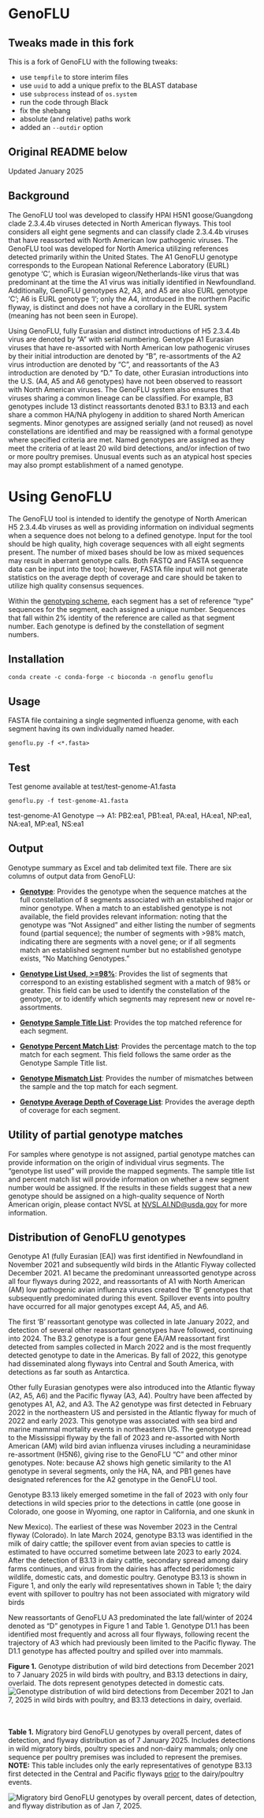 # GenoFLU

## Tweaks made in this fork

This is a fork of GenoFLU with the following tweaks:

* use `tempfile` to store interim files
* use `uuid` to add a unique prefix to the BLAST database
* use `subprocess` instead of `os.system`
* run the code through Black
* fix the shebang
* absolute (and relative) paths work
* added an `--outdir` option

## Original README below

Updated January 2025

## Background

The GenoFLU tool was developed to classify HPAI H5N1 goose/Guangdong clade 2.3.4.4b viruses detected in North American flyways. This tool considers all eight gene segments and can classify clade 2.3.4.4b viruses that have reassorted with North American low pathogenic viruses. The GenoFLU tool was developed for North America utilizing references detected primarily within the United States. The A1 GenoFLU genotype corresponds to the European National Reference Laboratory (EURL) genotype ‘C’, which is Eurasian wigeon/Netherlands-like virus that was predominant at the time the A1 virus was initially identified in Newfoundland. Additionally, GenoFLU genotypes A2, A3, and A5 are also EURL genotype ‘C’; A6 is EURL genotype ‘I’; only the A4, introduced in the northern Pacific flyway, is distinct and does not have a corollary in the EURL system (meaning has not been seen in Europe).

Using GenoFLU, fully Eurasian and distinct introductions of H5 2.3.4.4b virus are denoted by “A” with serial numbering. Genotype A1 Eurasian viruses that have re-assorted with North American low pathogenic viruses by their initial introduction are denoted by “B”, re-assortments of the A2 virus introduction are denoted by “C”, and reassortants of the A3 introduction are denoted by “D.” To date, other Eurasian introductions into the U.S. (A4, A5 and A6 genotypes) have not been observed to reassort with North American viruses. The GenoFLU system also ensures that viruses sharing a common lineage can be classified. For example, B3 genotypes include 13 distinct reassortants denoted B3.1 to B3.13 and each share a common HA/NA phylogeny in addition to shared North American segments. Minor genotypes are assigned serially (and not reused) as novel constellations are identified and may be reassigned with a formal genotype where specified criteria are met. Named genotypes are assigned as they meet the criteria of at least 20 wild bird detections, and/or infection of two or more poultry premises. Unusual events such as an atypical host species may also prompt establishment of a named genotype.

# Using GenoFLU

The GenoFLU tool is intended to identify the genotype of North American H5 2.3.4.4b viruses as well as providing information on individual segments when a sequence does not belong to a defined genotype. Input for the tool should be high quality, high coverage sequences with all eight segments present. The number of mixed bases should be low as mixed sequences may result in aberrant genotype calls. Both FASTQ and FASTA sequence data can be input into the tool; however, FASTA file input will not generate statistics on the average depth of coverage and care should be taken to utilize high quality consensus sequences.

Within the [genotyping scheme](./docs/Genotyping_reference_for_US_H5_2.3.4.4b.pdf), each segment has a set of reference “type” sequences for the segment, each assigned a unique number. Sequences that fall within 2% identity of the reference are called as that segment number. Each genotype is defined by the constellation of segment numbers.

## Installation

```
conda create -c conda-forge -c bioconda -n genoflu genoflu
```

## Usage

FASTA file containing a single segmented influenza genome, with each segment having its own individually named header.

```
genoflu.py -f <*.fasta>
```

## Test

Test genome available at test/test-genome-A1.fasta

```
genoflu.py -f test-genome-A1.fasta
```

test-genome-A1 Genotype --> A1: PB2:ea1, PB1:ea1, PA:ea1, HA:ea1, NP:ea1, NA:ea1, MP:ea1, NS:ea1

## Output

Genotype summary as Excel and tab delimited text file. There are six columns of output data from GenoFLU:

-   <u>**Genotype**</u>: Provides the genotype when the sequence matches at the full constellation of 8 segments associated with an established major or minor genotype. When a match to an established genotype is not available, the field provides relevant information: noting that the genotype was “Not Assigned” and either listing the number of segments found (partial sequence); the number of segments with >98% match, indicating there are segments with a novel gene; or if all segments match an established segment number but no established genotype exists, “No Matching Genotypes.”

-   <u>**Genotype List Used, >=98%**</u>: Provides the list of segments that correspond to an existing established segment with a match of 98% or greater. This field can be used to identify the constellation of the genotype, or to identify which segments may represent new or novel re-assortments.

-   <u>**Genotype Sample Title List**</u>: Provides the top matched reference for each segment.

-   <u>**Genotype Percent Match List**</u>: Provides the percentage match to the top match for each segment. This field follows the same order as the Genotype Sample Title list.

-   <u>**Genotype Mismatch List**</u>: Provides the number of mismatches between the sample and the top match for each segment.

-   <u>**Genotype Average Depth of Coverage List**</u>: Provides the average depth of coverage for each segment.

## Utility of partial genotype matches

For samples where genotype is not assigned, partial genotype matches can provide information on the origin of individual virus segments. The “genotype list used” will provide the mapped segments. The sample title list and percent match list will provide information on whether a new segment number would be assigned. If the results in these fields suggest that a new genotype should be assigned on a high-quality sequence of North American origin, please contact NVSL at NVSL.AI.ND@usda.gov for more information.

## Distribution of GenoFLU genotypes

Genotype A1 (fully Eurasian [EA]) was first identified in Newfoundland in November 2021 and subsequently wild birds in the Atlantic Flyway collected December 2021. A1 became the predominant unreassorted genotype across all four flyways during 2022, and reassortants of A1 with North American (AM) low pathogenic avian influenza viruses created the ‘B’ genotypes that subsequently predominated during this event. Spillover events into poultry have occurred for all major genotypes except A4, A5, and A6.

The first ‘B’ reassortant genotype was collected in late January 2022, and detection of several other reassortant genotypes have followed, continuing into 2024. The B3.2 genotype is a four gene EA/AM reassortant first detected from samples collected in March 2022 and is the most frequently detected genotype to date in the Americas. By fall of 2022, this genotype had disseminated along flyways into Central and South America, with detections as far south as Antarctica.

Other fully Eurasian genotypes were also introduced into the Atlantic flyway (A2, A5, A6) and the Pacific flyway (A3, A4). Poultry have been affected by genotypes A1, A2, and A3. The A2 genotype was first detected in February 2022 in the northeastern US and persisted in the Atlantic flyway for much of 2022 and early 2023. This genotype was associated with sea bird and marine mammal mortality events in northeastern US. The genotype spread to the Mississippi flyway by the fall of 2023 and re-assorted with North American (AM) wild bird avian influenza viruses including a neuraminidase re-assortment (H5N6), giving rise to the GenoFLU “C” and other minor genotypes. Note: because A2 shows high genetic similarity to the A1 genotype in several segments, only the HA, NA, and PB1 genes have designated references for the A2 genotype in the GenoFLU tool.

Genotype B3.13 likely emerged sometime in the fall of 2023 with only four detections in wild species prior to the detections in cattle (one goose in Colorado, one goose in Wyoming, one raptor in California, and one skunk in

New Mexico). The earliest of these was November 2023 in the Central flyway (Colorado). In late March 2024, genotype B3.13 was identified in the milk of dairy cattle; the spillover event from avian species to cattle is estimated to have occurred sometime between late 2023 to early 2024. After the detection of B3.13 in dairy cattle, secondary spread among dairy farms continues, and virus from the dairies has affected peridomestic wildlife, domestic cats, and domestic poultry. Genotype B3.13 is shown in Figure 1, and only the early wild representatives shown in Table 1; the dairy event with spillover to poultry has not been associated with migratory wild birds

New reassortants of GenoFLU A3 predominated the late fall/winter of 2024 denoted as “D” genotypes in Figure 1 and Table 1. Genotype D1.1 has been identified most frequently and across all four flyways, following recent the trajectory of A3 which had previously been limited to the Pacific flyway. The D1.1 genotype has affected poultry and spilled over into mammals.

**Figure 1.** Genotype distribution of wild bird detections from December 2021 to 7 January 2025 in wild birds with poultry, and B3.13 detections in dairy, overlaid. The dots represent genotypes detected in domestic cats.
![Genotype distribution of wild bird detections from December 2021 to Jan 7, 2025 in wild birds with poultry, and B3.13 detections in dairy, overlaid.](./docs/wild_bird_detections.png)
<br>
<br>
<br>

**Table 1.** Migratory bird GenoFLU genotypes by overall percent, dates of detection, and flyway distribution as of 7 January 2025. Includes detections in wild migratory birds, poultry species and non-dairy mammals; only one sequence per poultry premises was included to represent the premises. <b>NOTE:</b> This table includes only the early representatives of genotype B3.13 first detected in the Central and Pacific flyways <u>prior</u> to the dairy/poultry events.

![Migratory bird GenoFLU genotypes by overall percent, dates of detection, and flyway distribution as of Jan 7, 2025.](./docs/migratory_bird_genotypes_table.png)
